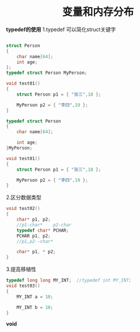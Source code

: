 # <center>变量和内存分布</center>  
**typedef的使用** 
1.typedef 可以简化struct关键字   
```c 

struct Person
{
	char name[64];
	int age;
};
typedef struct Person MyPerson;

void test01()
{
	struct Person p1 = { "张三",18 };

	MyPerson p2 = { "李四",19 };
}
```
```c 
typedef struct Person
{
	char name[64];

	int age;
}MyPerson;

void test01()
{
	struct Person p1 = { "张三",18 };

	MyPerson p2 = { "李四",19 };
}
```  
2.区分数据类型
```c
void test02()
{
	char* p1, p2;
	//p1-char*    p2-char
	typedef char* PCHAR;
	PCHAR p1, p2;
	//p1,p2--char*

	char* p1, * p2;
}
```   
3.提高移植性
```c
typedef long long MY_INT;  //typedef int MY_INT;
void test03()
{
	MY_INT a = 10;

	MY_INT b = 10;
}
```   


**void**  




